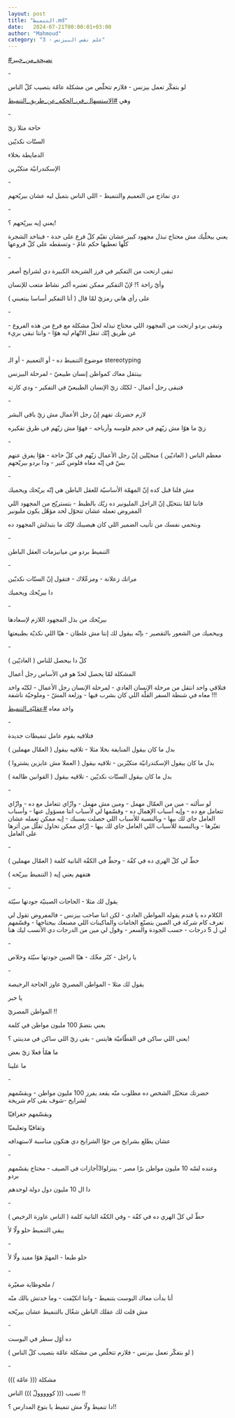 ```yaml
---
layout: post
title: "التنميط.md"
date:   2024-07-21T00:00:01+03:00
author: "Mahmoud"
category: "3 - علم نفس البيزنس"
---
```

[<u>\#نصيحة_من_خبير</u>](https://www.facebook.com/hashtag/%D9%86%D8%B5%D9%8A%D8%AD%D8%A9_%D9%85%D9%86_%D8%AE%D8%A8%D9%8A%D8%B1?__eep__=6&__cft__%5b0%5d=AZXAEYsgT9HhvsJr4atLwplcrn4ALY_YebvdeMsqa6ExIZ3ioCNBM_gBAPaE0s77URm7ziZvNyzWFPd6OnEw3wpq7LB23lQiMDkPnpCEhSzSM7G55mLUcUhzR9kU64xoE7FHbX0toE_HYwl0oR5JGNIbRQ2OQ7iq3zoJmTfZKqX7eaOKxrJgg65UbghsYwOD6JQ&__tn__=*NK-R)

\-

لو بتفكّر تعمل بيزنس - فلازم تتخلّص من مشكلة عامّة بتصيب كلّ
الناس

وهي
[<u>\#الاستسهال_في_الحكم_عن_طريق_التنميط</u>](https://www.facebook.com/hashtag/%D8%A7%D9%84%D8%A7%D8%B3%D8%AA%D8%B3%D9%87%D8%A7%D9%84_%D9%81%D9%8A_%D8%A7%D9%84%D8%AD%D9%83%D9%85_%D8%B9%D9%86_%D8%B7%D8%B1%D9%8A%D9%82_%D8%A7%D9%84%D8%AA%D9%86%D9%85%D9%8A%D8%B7?__eep__=6&__cft__%5b0%5d=AZXAEYsgT9HhvsJr4atLwplcrn4ALY_YebvdeMsqa6ExIZ3ioCNBM_gBAPaE0s77URm7ziZvNyzWFPd6OnEw3wpq7LB23lQiMDkPnpCEhSzSM7G55mLUcUhzR9kU64xoE7FHbX0toE_HYwl0oR5JGNIbRQ2OQ7iq3zoJmTfZKqX7eaOKxrJgg65UbghsYwOD6JQ&__tn__=*NK-R)

\-

حاجة مثلا زيّ

الستّات نكديّين

الدمايطة بخلاء

الإسكندرانيّة متكبّرين

\-

دي نماذج من التعميم والتنميط - اللي الناس بتميل ليه عشان
بيريّحهم

\-

يعني إيه بيريّحهم ؟!

يعني بيخلّيك مش محتاج تبذل مجهود كبير عشان تقيّم كلّ فرع
على حدة - فبتاخد الشجرة كلّها تعطيها حكم عامّ - وتسقطه على كلّ
فروعها

\-

تبقى ارتحت من التفكير في فرز الشريحة الكبيرة دي لشرايح
أصغر

وأيّ راحة ؟! لإنّ التفكير ممكن تعتبره أكبر نشاط متعب
للإنسان

على رأي هاني رمزيّ لمّا قال ( أنا التفكير أساسا
بيتعبني )

\-

وتبقى بردو ارتحت من المجهود اللي محتاج تبذله لحلّ مشكلة
مع فرع من هذه الفروع - عن طريق إنّك تنقل الاتّهام ليه هوّا - وانتا تبقى
بريء

\-

موضوع التنميط ده - أو التعميم - أو الـ
stereotyping

بينتقل معاك كمواطن إنسان طبيعيّ - لمرحلة البيزنس

فتبقى رجل أعمال - لكنّك زيّ الإنسان الطبيعيّ في التفكير -
ودي كارثة

\-

لازم حضرتك تفهم إنّ رجل الأعمال مش زيّ باقي البشر

زيّ ما هوّا مش زيّهم في حجم فلوسه وأرباحه - فهوّا مش زيّهم في
طرق تفكيره

\-

معظم الناس ( العاديّين ) متخيّلين إنّ رجل الأعمال زيّهم في
كلّ حاجة - هوّا يفرق عنهم بسّ في إنّه معاه فلوس كتير - ودا بردو
بيريّحهم

\-

مش قلنا قبل كده إنّ المهمّة الأساسيّة للعقل الباطن هي إنّه
يريّحك ويحميك

فانتا لمّا بتتخيّل إنّ الراجل المليونير ده زيّك بالظبط -
بتستريّح من المجهود اللي المفروض تعمله عشان تتحوّل لحد مؤهّل يكون
مليونير

وبتحمي نفسك من تأنيب الضمير اللي كان هيصيبك لإنّك ما
بتبذلش المجهود ده

\-

التنميط بردو من ميانيزمات العقل الباطن

\-

مراتك زعلانة - ومزعّلاك - فتقول إنّ الستّات نكديّين

دا بيريّحك ويحميك

\-

بيريّحك من بذل المجهود اللازم لإسعادها

وبيحميك من الشعور بالتقصير - بإنّه بيقول لك إنتا مش
غلطان - هيّا اللي نكديّة بطبيعتها

\-

كلّ دا بيحصل للناس ( العاديّين )

المشكلة لمّا يحصل لحدّ هو في الأساس رجل أعمال

فتلاقي واحد انتقل من مرحلة الإنسان العادي - لمرحلة
الإنسان رجل الأعمال - لكنّه واخد معاه في شنطة السفر القلّة اللي كان بشرب
فيها - وزلعة المشّ - وملوخيّة ناشفة !!!

واخد معاه
[<u>\#عقليّة_التنميط</u>](https://www.facebook.com/hashtag/%D8%B9%D9%82%D9%84%D9%8A%D9%91%D8%A9_%D8%A7%D9%84%D8%AA%D9%86%D9%85%D9%8A%D8%B7?__eep__=6&__cft__%5b0%5d=AZXAEYsgT9HhvsJr4atLwplcrn4ALY_YebvdeMsqa6ExIZ3ioCNBM_gBAPaE0s77URm7ziZvNyzWFPd6OnEw3wpq7LB23lQiMDkPnpCEhSzSM7G55mLUcUhzR9kU64xoE7FHbX0toE_HYwl0oR5JGNIbRQ2OQ7iq3zoJmTfZKqX7eaOKxrJgg65UbghsYwOD6JQ&__tn__=*NK-R)

\-

فتلاقيه يقوم عامل تنميطات جديدة

بدل ما كان بيقول المنايفة بخلا مثلا - تلاقيه بيقول (
العمّال مهملين )

بدل ما كان بيقول الإسكندرانيّة متكبّرين - تلاقيه بيقول (
العملا مش عايزين يشتروا )

بدل ما كان بيقول الستّات نكديّين - تلاقيه بيقول ( القوانين
ظالمة )

\-

لو سألته - مين من العمّال مهمل - ومين مش مهمل - وازّاي
تتعامل مع ده - وازّاي تتعامل مع ده - وإيه أسباب الإهمال ده - وقسّمها لي
لأسباب انتا مسؤول عنها - وأسباب العامل جاي لك بيها - وبالنسبة للأسباب
اللي حصلت بسببك - إيه ممكن تعمله عشان تغيّرها - وبالنسبة للأسباب اللي
العامل جاي لك بيها - إزّاي ممكن تحاول تقلّل من أثرها على العامل

\-

حطّ لي كلّ الهري ده في كفّة - وحطّ في الكفّة التانية كلمة (
العمّال مهملين )

هتفهم يعني إيه ( التنميط بيريّحه )

\-

يقول لك مثلا - الحاجات الصينيّة جودتها سيّئة

الكلام ده يا فندم يقوله المواطن العادي - لكن انتا صاحب
بيزنس - فالمفروض تقول لي تعرف كام شركة في الصين بتصنّع الخامات والماكينات
اللي مصنعك بيحتاجها - وقسّمهم لي ل 5 درجات - حسب الجودة والسعر - وقول لي
مين من الدرجات دي الأنسب ليك هنا

\-

يا راجل - كبّر مخّك - هيّا الصين جودتها سيّئة وخلاص

\-

يقول لك مثلا - المواطن المصريّ عاوز الحاجة الرخيصة

يا خبر

المواطن المصريّ !!

يعني بتضمّ 100 مليون مواطن في كلمة

يعني اللي ساكن في القطّاميّة هايتس - بقى زيّ اللي ساكن في
مدينتي ؟!

ما همّأ فعلا زيّ بعض

ما علينا

\-

حضرتك متخيّل الشخص ده مطلوب منّه يقعد يفرز 100 مليون
مواطن - ويقسّمهم لشرايح -شوف بقى كام شريحة

ويقسّمهم جغرافيّا

وثقافيّا وتعليميّا

عشان يطلع بشرايح من جوّا الشرايح دي هتكون مناسبة
لاستهدافه

\-

وعنده لسّه 10 مليون مواطن برّا مصر - بينزلوا3أجازات في
الصيف - محتاج يقسّمهم بردو

دا ال 10 مليون دول دولة لوحدهم

\-

حطّ لي كلّ الهري ده في كفّة - وفي الكفّة التانية كلمة (
الناس عاوزة الرخيص )

يبقى التنميط حلو ولّا لأ

\-

حلو طبعا - المهمّ هوّا مفيد ولّا لأ

\-

ملحوظاية صغيّرة /

أنا بدأت معاك البوست بتنميط - وانتا اتكيّفت - وما خدتش
بالك منّه

مش قلت لك عقلك الباطن شغّال بالتنميط عشان بيريّحه

\-

ده أوّل سطر في البوست

( لو بتفكّر تعمل بيزنس - فلازم تتخلّص من مشكلة عامّة بتصيب
كلّ الناس )

\-

مشكلة ((( عامّة )))

تصيب ((( كووووولّ ))) الناس !!

دا تنميط ولّا مش تنميط يا بتوع المدارس ؟!!
